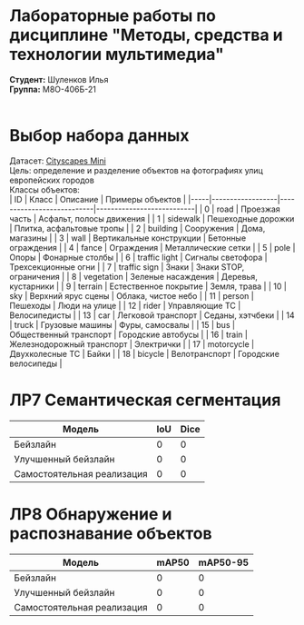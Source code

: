 # Лабораторные работы по дисциплине "Методы, средства и технологии мультимедиа"
**Студент:** Шуленков Илья <br/>
**Группа:** М8О-406Б-21 <br/>
<br/>
# Выбор набора данных 
Датасет: [Cityscapes Mini](https://www.kaggle.com/datasets/dansbecker/cityscapes-image-pairs) <br/>
Цель: определение и разделение объектов на фотографиях улиц европейских городов <br/>
Классы объектов: <br/>
| ID  | Класс            | Описание                  | Примеры объектов          |
|-----|------------------|---------------------------|---------------------------|
| 0   | road             | Проезжая часть            | Асфальт, полосы движения  |
| 1   | sidewalk         | Пешеходные дорожки        | Плитка, асфальтовые тропы |
| 2   | building         | Сооружения                | Дома, магазины            |
| 3   | wall             | Вертикальные конструкции  | Бетонные ограждения       |
| 4   | fance            | Ограждения                | Металлические сетки       |
| 5   | pole             | Опоры                     | Фонарные столбы           |
| 6   | traffic light    | Сигналы светофора         | Трехсекционные огни       |
| 7   | traffic sign     | Знаки                     | Знаки STOP, ограничения   |
| 8   | vegetation       | Зеленые насаждения        | Деревья, кустарники       |
| 9   | terrain          | Естественное покрытие     | Земля, трава              |
| 10  | sky              | Верхний ярус сцены        | Облака, чистое небо       |
| 11  | person           | Пешеходы                  | Люди на улице             |
| 12  | rider            | Управляющие ТС            | Велосипедисты             |
| 13  | car              | Легковой транспорт        | Седаны, хэтчбеки          |
| 14  | truck            | Грузовые машины           | Фуры, самосвалы           |
| 15  | bus              | Общественный транспорт    | Городские автобусы        |
| 16  | train            | Железнодорожный транспорт | Электрички                |
| 17  | motorcycle       | Двухколесные ТС           | Байки                     |
| 18  | bicycle          | Велотранспорт             | Городские велосипеды      |

# ЛР7 Семантическая сегментация 
| Модель                     | IoU | Dice |
|----------------------------|-----|------|
| Бейзлайн                   | 0   | 0    |
| Улучшенный бейзлайн        | 0   | 0    |
| Самостоятельная реализация | 0   | 0    |

# ЛР8 Обнаружение и распознавание объектов
| Модель                     | mAP50 | mAP50-95 |
|----------------------------|-------|----------|
| Бейзлайн                   | 0     | 0        |
| Улучшенный бейзлайн        | 0     | 0        |
| Самостоятельная реализация | 0     | 0        |

